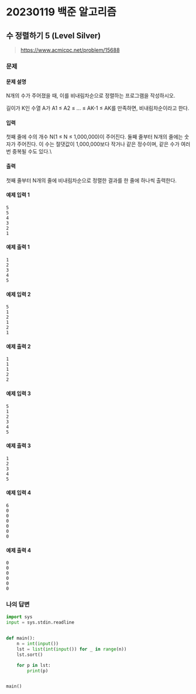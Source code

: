# 20230119 백준 알고리즘

## 수 정렬하기 5 (Level Silver)
> https://www.acmicpc.net/problem/15688

### 문제
#### 문제 설명
N개의 수가 주어졌을 때, 이를 비내림차순으로 정렬하는 프로그램을 작성하시오.

길이가 K인 수열 A가 A1 ≤ A2 ≤ ... ≤ AK-1 ≤ AK를 만족하면, 비내림차순이라고 한다.

#### 입력
첫째 줄에 수의 개수 N(1 ≤ N ≤ 1,000,000)이 주어진다. 둘째 줄부터 N개의 줄에는 숫자가 주어진다. 이 수는 절댓값이 1,000,000보다 작거나 같은 정수이며, 같은 수가 여러 번 중복될 수도 있다.\

#### 출력
첫째 줄부터 N개의 줄에 비내림차순으로 정렬한 결과를 한 줄에 하나씩 출력한다.

#### 예제 입력 1
```
5
5
4
3
2
1
```

#### 예제 출력 1
```
1
2
3
4
5
```

#### 예제 입력 2
```
5
1
2
1
2
1
```

#### 예제 출력 2
```
1
1
1
2
2
```

#### 예제 입력 3
```
5
1
2
3
4
5
```

#### 예제 출력 3
```
1
2
3
4
5
```

#### 예제 입력 4
```
6
0
0
0
0
0
0
```

#### 예제 출력 4
```
0
0
0
0
0
0
```

### 나의 답변
```python
import sys
input = sys.stdin.readline


def main():
    n = int(input())
    lst = list(int(input()) for _ in range(n))
    lst.sort()

    for p in lst:
        print(p)


main()
```